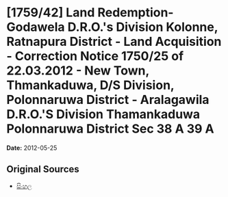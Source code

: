 # [1759/42] Land Redemption- Godawela D.R.O.'s Division Kolonne, Ratnapura District - Land Acquisition - Correction Notice 1750/25 of 22.03.2012 - New Town,  Thmankaduwa,  D/S Division, Polonnaruwa District - Aralagawila D.R.O.'S Division Thamankaduwa Polonnaruwa District Sec 38 A 39 A

**Date:** 2012-05-25

## Original Sources

- [සිංහල](https://documents.gov.lk/view/extra-gazettes/2012/5/1759-42_S.pdf)
